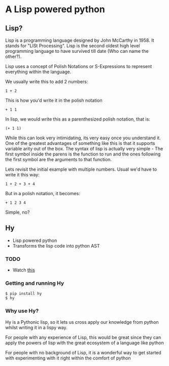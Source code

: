 # A Lisp powered python

## Lisp?

Lisp is a programming language designed by John McCarthy in 1958. It stands for
"LISt Processing". Lisp is the second oldest high level programming language to
have survived till date (Who can name the other?).

Lisp uses a concept of Polish Notations or S-Expressions to represent
everything within the language.

We usually write this to add 2 numbers:

    1 + 2

This is how you'd write it in the polish notation

    + 1 1

In lisp, we would write this as a parenthesized polish notation, that is:

    (+ 1 1)

While this can look very intimidating, its very easy once you understand it.
One of the greatest advantages of something like this is that it supports
variable arity out of the box. The syntax of lisp is actually very simple -
The first symbol inside the parens is the function to run and the ones following
the first symbol are the arguments to that function. 

Lets revisit the initial example with multiple numbers. Usual we'd have to write
it this way: 

    1 + 2 + 3 + 4

But in a polish notation, it becomes:

    + 1 2 3 4

Simple, no?

## Hy

- Lisp powered python
- Transforms the lisp code into python AST

### TODO

- Watch [this](https://www.youtube.com/watch?v=AmMaN1AokTI)

### Getting and running Hy

    $ pip install hy
    $ hy

### Why use Hy?

Hy is a Pythonic lisp, so it lets us cross apply our knowledge from python
whilst writing it in a lispy way.

For people with any experience of Lisp, this would be great since they can
apply the powers of lisp with the great ecosystem of a language like python

For people with no background of Lisp, it is a wonderful way to get started with
experimenting with it right within the comfort of python
